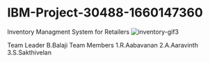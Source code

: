 # IBM-Project-30488-1660147360
Inventory Managment System for Retailers
![inventory-gif3](https://user-images.githubusercontent.com/114558505/202113285-a948d625-864b-43d8-96ba-af3de56e768f.gif)



Team Leader
    B.Balaji
Team Members
    1.R.Aabavanan
    2.A.Aaravinth
    3.S.Sakthivelan
